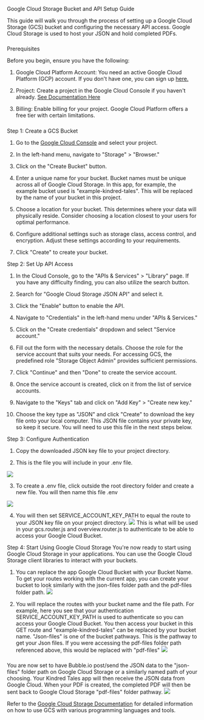 Google Cloud Storage Bucket and API Setup Guide

This guide will walk you through the process of setting up a Google Cloud Storage (GCS) bucket and configuring the necessary API access. Google Cloud Storage is used to host your JSON and hold completed PDFs.


#####


Prerequisites

Before you begin, ensure you have the following:

1. Google Cloud Platform Account: You need an active Google Cloud Platform (GCP) account. If you don't have one, you can sign up [here.](https://cloud.google.com/?hl=en)

2. Project: Create a project in the Google Cloud Console if you haven't already. [See Documentation Here](https://cloud.google.com/resource-manager/docs/creating-managing-projects)

3. Billing: Enable billing for your project. Google Cloud Platform offers a free tier with certain limitations.


#####


Step 1: Create a GCS Bucket

1. Go to the [Google Cloud Console](https://console.cloud.google.com/) and select your project.

2. In the left-hand menu, navigate to "Storage" > "Browser."

3. Click on the "Create Bucket" button.

4. Enter a unique name for your bucket. Bucket names must be unique across all of Google Cloud Storage. In this app, for example, the example bucket used is "example-kindred-tales". This will be replaced by the name of your bucket in this project.

5. Choose a location for your bucket. This determines where your data will physically reside. Consider choosing a location closest to your users for optimal performance.

6. Configure additional settings such as storage class, access control, and encryption. Adjust these settings according to your requirements.

7. Click "Create" to create your bucket.



Step 2: Set Up API Access

1. In the Cloud Console, go to the "APIs & Services" > "Library" page. If you have any difficulty finding, you can also utilize the search button.

2. Search for "Google Cloud Storage JSON API" and select it.

3. Click the "Enable" button to enable the API.

4. Navigate to "Credentials" in the left-hand menu under "APIs & Services."

5. Click on the "Create credentials" dropdown and select "Service account."

6. Fill out the form with the necessary details. Choose the role for the service account that suits your needs. For accessing GCS, the predefined role "Storage Object Admin" provides sufficient permissions.

7. Click "Continue" and then "Done" to create the service account.

8. Once the service account is created, click on it from the list of service accounts.

9. Navigate to the "Keys" tab and click on "Add Key" > "Create new key."

10. Choose the key type as "JSON" and click "Create" to download the key file onto your local computer. This JSON file contains your private key, so keep it secure. You will need to use this file in the next steps below.



Step 3: Configure Authentication
1. Copy the downloaded JSON key file to your project directory.

2. This is the file you will include in your .env file.
<img src="../our-kindred-tales/documentation/images/env.png">

3. To create a .env file, click outside the root directory folder and create a new file. You will then name this file .env
<img src="../our-kindred-tales/documentation/images/create_dot_env.png">

4. You will then set SERVICE_ACCOUNT_KEY_PATH to equal the route to your JSON key file on your project directory. <img src="../our-kindred-tales/documentation/images/env_file.png"> This is what will be used in your gcs.router.js and overview.router.js to authenticate to be able to access your Google Cloud Bucket.



Step 4: Start Using Google Cloud Storage
You're now ready to start using Google Cloud Storage in your applications. You can use the Google Cloud Storage client libraries to interact with your buckets.

1. You can replace the app Google Cloud Bucket with your Bucket Name. To get your routes working with the current app, you can create your bucket to look similarly with the json-files folder path and the pdf-files folder path. <img src="../our-kindred-tales/documentation/images/gcs_bucket.png">

2. You will replace the routes with your bucket name and the file path. For example, here you see that your authentication SERVICE_ACCOUNT_KEY_PATH is used to authenticate so you can access your Google Cloud Bucket. You then access your bucket in this GET route and "example-kindred-tales" can be replaced by your bucket name. "Json-files" is one of the bucket pathways. This is the pathway to get your Json files. If you were accessing the pdf-files folder path referenced above, this would be replaced with "pdf-files" <img src="../our-kindred-tales/documentation/images/bucket_route.png">



#####



You are now set to have Bubble.io post/send the JSON data to the "json-files" folder path on Google Cloud Storage or a similarly named path of your choosing. Your Kindred Tales app will then receive the JSON data from Google Cloud. When your PDF is created, the completed PDF will then be sent back to Google Cloud Storage "pdf-files" folder pathway. <img src="../our-kindred-tales/documentation/images/gcs_post.png">





Refer to the [Google Cloud Storage Documentation](https://cloud.google.com/storage/docs) for detailed information on how to use GCS with various programming languages and tools.
